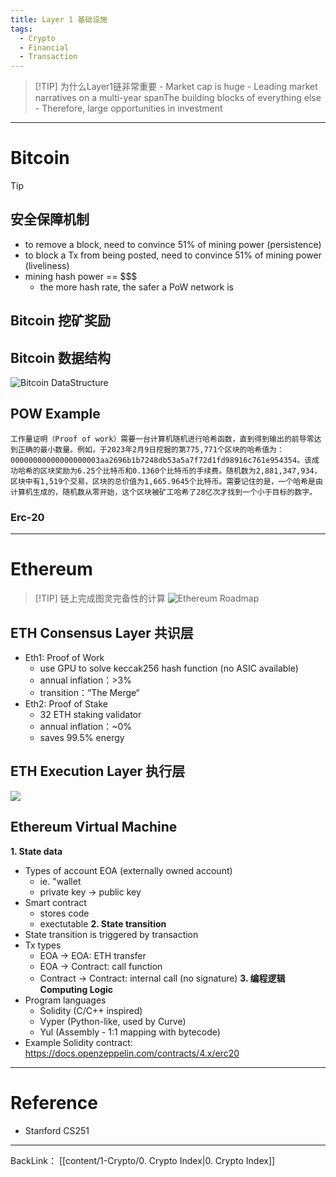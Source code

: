 ```yaml
---
title: Layer 1 基础设施
tags:
  - Crypto
  - Financial
  - Transaction
---
```

> [!TIP] 为什么Layer1链非常重要
	- Market cap is huge
	- Leading market narratives on a multi-year spanThe building blocks of everything else
	- Therefore, large opportunities in investment

---
# Bitcoin
> [!TIP] 
## 安全保障机制
* to remove a block, need to convince 51% of mining power (persistence)
* to block a Tx from being posted, need to convince 51% of mining power (liveliness)
* mining hash power == \$\$\$
	* the more hash rate, the safer a PoW network is
## Bitcoin 挖矿奖励
## Bitcoin 数据结构
![Bitcoin DataStructure](1685841363913.png)
## POW Example
	工作量证明（Proof of work）需要一台计算机随机进行哈希函数，直到得到输出的前导零达到正确的最小数量。例如，于2023年2月9日挖掘的第775,771个区块的哈希值为：00000000000000000003aa2696b1b7248db53a5a7f72d1fd98916c761e954354。该成功哈希的区块奖励为6.25个比特币和0.1360个比特币的手续费。随机数为2,881,347,934，区块中有1,519个交易，区块的总价值为1,665.9645个比特币。需要记住的是，一个哈希是由计算机生成的，随机数从零开始，这个区块被矿工哈希了28亿次才找到一个小于目标的数字。
### Erc-20
---
# Ethereum
> [!TIP] 链上完成图灵完备性的计算
![Ethereum Roadmap](Pasted%20image%2020230604092200.png)

## ETH Consensus Layer 共识层

- Eth1: Proof of Work
	- use GPU to solve keccak256 hash function (no ASIC available)
	- annual inflation：>3%
	- transition：“The Merge“
-  Eth2: Proof of Stake
	- 32 ETH staking validator
	- annual inflation：~0%
	- saves 99.5% energy
## ETH Execution Layer 执行层
![](Pasted%20image%2020230604093654.png)

## Ethereum Virtual Machine
**1. State data**
- Types of account EOA (externally owned account)
	- ie. "wallet
	- private key -> public key
- Smart contract
	- stores code
	- exectutable
**2. State transition**
- State transition is triggered by transaction
- Tx types
	- EOA -> EOA: ETH transfer
	- EOA -> Contract: call function
	- Contract -> Contract: internal call (no signature) 
**3. 编程逻辑 Computing Logic**
- Program languages
	- Solidity (C/C++ inspired)
	- Vyper (Python-like, used by Curve)
	- Yul (Assembly - 1:1 mapping with bytecode)
- Example Solidity contract: https://docs.openzeppelin.com/contracts/4.x/erc20











---
# Reference
- Stanford CS251

---
BackLink： [[content/1-Crypto/0. Crypto Index|0. Crypto Index]]
